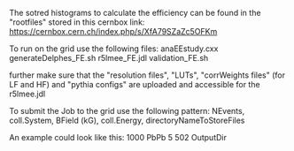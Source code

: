 The sotred histograms to calculate the efficiency can be found in the "rootfiles" stored in this cernbox link:
https://cernbox.cern.ch/index.php/s/XfA79SZaZc5OFKm


To run on the grid use the following files:
anaEEstudy.cxx
generateDelphes_FE.sh
r5lmee_FE.jdl
validation_FE.sh

further make sure that the "resolution files", "LUTs", "corrWeights files" (for LF and HF) and "pythia configs" are uploaded and accessible for the r5lmee.jdl

To submit the Job to the grid use the following pattern:
NEvents,  coll.System,  BField (kG),  coll.Energy, directoryNameToStoreFiles

An example could look like this: 1000 PbPb 5 502 OutputDir
